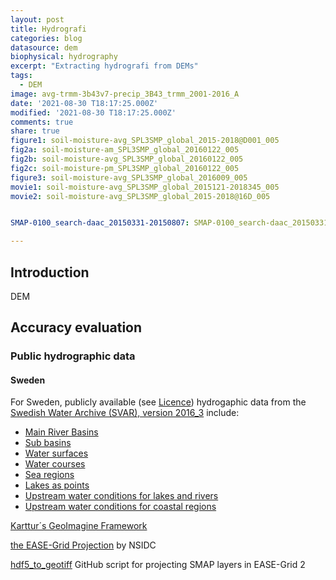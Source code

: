 ```yaml
---
layout: post
title: Hydrografi
categories: blog
datasource: dem
biophysical: hydrography
excerpt: "Extracting hydrografi from DEMs"
tags:
  - DEM
image: avg-trmm-3b43v7-precip_3B43_trmm_2001-2016_A
date: '2021-08-30 T18:17:25.000Z'
modified: '2021-08-30 T18:17:25.000Z'
comments: true
share: true
figure1: soil-moisture-avg_SPL3SMP_global_2015-2018@D001_005
fig2a: soil-moisture-am_SPL3SMP_global_20160122_005
fig2b: soil-moisture-avg_SPL3SMP_global_20160122_005
fig2c: soil-moisture-pm_SPL3SMP_global_20160122_005
figure3: soil-moisture-avg_SPL3SMP_global_2016009_005
movie1: soil-moisture-avg_SPL3SMP_global_2015121-2018345_005
movie2: soil-moisture-avg_SPL3SMP_global_2015-2018@16D_005


SMAP-0100_search-daac_20150331-20150807: SMAP-0100_search-daac_20150331-20150807

---
```

<script src="https://karttur.github.io/common/assets/js/karttur/togglediv.js"></script>

## Introduction

DEM

## Accuracy evaluation


### Public hydrographic data

#### Sweden

For Sweden, publicly available (see [Licence](https://www.smhi.se/data/oppna-data/villkor-for-anvandning-1.30622)) hydrogaphic data from the [Swedish Water Archive (SVAR), version 2016_3](https://www.smhi.se/data/hydrologi/sjoar-och-vattendrag/ladda-ner-data-fran-svenskt-vattenarkiv-1.20127) include:

- [Main River Basins](https://www.smhi.se/polopoly_fs/1.126762!/Huvudavrinningsomraden_haro_y_2016_3.zip)
- [Sub basins](https://www.smhi.se/polopoly_fs/1.126764!/avrinningsomraden_aro_y_2016_3.zip)
- [Water surfaces](https://www.smhi.se/polopoly_fs/1.126766!/Vattenytor_vy_y_2016_3.zip)
- [Water courses](https://www.smhi.se/polopoly_fs/1.126768!/flodeslinjer_vd_l_2016_3.zip)
- [Sea regions](https://www.smhi.se/polopoly_fs/1.126770!/havsomraden_2016_3.zip)
- [Lakes as points](https://www.smhi.se/polopoly_fs/1.126775!/Sj%C3%B6punkter_2016_3.zip)
- [Upstream water conditions for lakes and rivers](https://www.smhi.se/polopoly_fs/1.134092!/RW_LW_VARO_2016_3c.zip)
- [Upstream water conditions for coastal regions](https://www.smhi.se/polopoly_fs/1.134094!/CW_VARO_2016_3c.zip)

[Karttur´s GeoImagine Framework](https://karttur.github.io/setup-ide/)

[the EASE-Grid Projection](https://nsidc.org/ease/clone-ease-grid-projection-gt) by NSIDC

[hdf5_to_geotiff](https://github.com/Zepy1/satellite_analysis/blob/master/hdf5_2_geotiff.py) GitHub script for projecting SMAP layers in EASE-Grid 2
